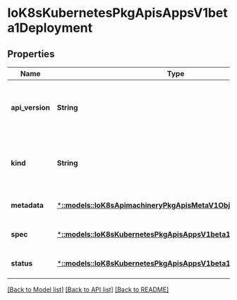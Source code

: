 # IoK8sKubernetesPkgApisAppsV1beta1Deployment

## Properties
Name | Type | Description | Notes
------------ | ------------- | ------------- | -------------
**api_version** | **String** | APIVersion defines the versioned schema of this representation of an object. Servers should convert recognized schemas to the latest internal value, and may reject unrecognized values. More info: https://git.k8s.io/community/contributors/devel/api-conventions.md#resources | [optional] [default to null]
**kind** | **String** | Kind is a string value representing the REST resource this object represents. Servers may infer this from the endpoint the client submits requests to. Cannot be updated. In CamelCase. More info: https://git.k8s.io/community/contributors/devel/api-conventions.md#types-kinds | [optional] [default to null]
**metadata** | [***::models::IoK8sApimachineryPkgApisMetaV1ObjectMeta**](io.k8s.apimachinery.pkg.apis.meta.v1.ObjectMeta.md) | Standard object metadata. | [optional] [default to null]
**spec** | [***::models::IoK8sKubernetesPkgApisAppsV1beta1DeploymentSpec**](io.k8s.kubernetes.pkg.apis.apps.v1beta1.DeploymentSpec.md) | Specification of the desired behavior of the Deployment. | [optional] [default to null]
**status** | [***::models::IoK8sKubernetesPkgApisAppsV1beta1DeploymentStatus**](io.k8s.kubernetes.pkg.apis.apps.v1beta1.DeploymentStatus.md) | Most recently observed status of the Deployment. | [optional] [default to null]

[[Back to Model list]](../README.md#documentation-for-models) [[Back to API list]](../README.md#documentation-for-api-endpoints) [[Back to README]](../README.md)


